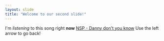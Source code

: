 ```yaml
---
layout: slide
title: "Welcome to our second slide!"
---
```

I'm *listening* to this song right **now** [NSP - Danny don't you know](https://www.youtube.com/watch?v=l7PD62YHRQk) 
Use the left arrow to go back!
